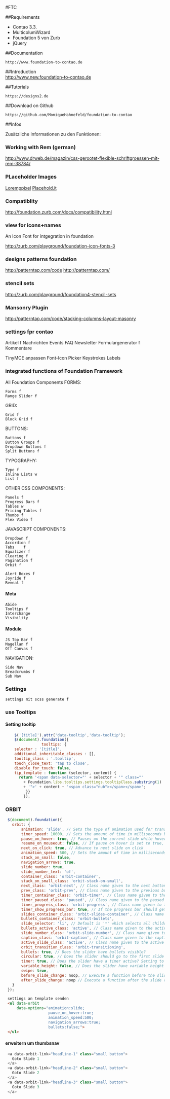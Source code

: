 #FTC

##Requirements

- Contao 3.3.
- MulticolumWizard
- Foundation 5 von Zurb
- jQuery

##Documentation

	http://www.foundation-to-contao.de
	
	
##Introduction	
	http://www.new.foundation-to-contao.de
	
##Tutorials	

	https://designs2.de
	
##Download on Github

	https://github.com/MoniqueHahnefeld/foundation-to-contao

	
##Infos

Zusätzliche Informationen zu den Funktionen:


### Working with Rem (german)
http://www.drweb.de/magazin/css-gerootet-flexible-schriftgroessen-mit-rem-38784/

### PLaceholder Images

[Loremppixel](http://lorempixel.com/800/800/cats/designs2/)
[Placehold.it](http://placehold.it/)

### Compatiblity
http://foundation.zurb.com/docs/compatibility.html

### view for icons+names

An Icon Font for intgegration in foundation

http://zurb.com/playground/foundation-icon-fonts-3


### designs patterns foundation
http://patterntap.com/code
http://patterntap.com/

### stencil sets 
http://zurb.com/playground/foundation4-stencil-sets

### Mansonry Plugin 
http://patterntap.com/code/stacking-columns-layout-masonry

### settings fpr contao
Artikel f
Nachrichten
Events
FAQ
Newsletter
Formulargenerator f
Kommentare

TinyMCE anpassen
Font-Icon Picker
Keystrokes
Labels


### integrated functions of Foundation Framework


All Foundation Components
FORMS:

	Forms f
	Range Slider f 
 
GRID:

	Grid f
	Block Grid f

BUTTONS:

	Buttons f
	Button Groups f
	Dropdown Buttons f
	Split Buttons f

 
TYPOGRAPHY:

	Type f
	Inline Lists w
	List f

OTHER CSS COMPONENTS:

	Panels f
	Progress Bars f
	Tables w
	Pricing Tables f
	Thumbs f
	Flex Video f
 
JAVASCRIPT COMPONENTS:

 
	Dropdown f
	Accordion f
	Tabs	f
	Equalizer f
	Clearing f
	Pagination f
	Orbit f
	
	Alert Boxes f
	Joyride f
	Reveal f
 
#### Meta
 
	Abide
	Tooltips f 
	Interchange
	Visibility

#### Module 

	JS Top Bar f
	Magellan f
	Off Canvas f
  
 NAVIGATION:
  
	Side Nav 
	Breadcrumbs f
	Sub Nav
 
 
### Settings
 
	settings mit scss generate f
 
### use Tooltips
 
#### Setting tooltip
```javascript
    $('[title]').attr('data-tooltip','data-tooltip');
	$(document).foundation({
  				tooltips: {
    selector : '[title]',
    additional_inheritable_classes : [],
    tooltip_class : '.tooltip',
    touch_close_text: 'tap to close',
    disable_for_touch: false,
    tip_template : function (selector, content) {
      return '<span data-selector="' + selector + '" class="'
        + Foundation.libs.tooltips.settings.tooltipClass.substring(1)
        + '">' + content + '<span class="nub"></span></span>';
   		 }}
  		});
```
### ORBIT
```javascript
 $(document).foundation({
   orbit: {
       animation: 'slide', // Sets the type of animation used for transitioning between slides, can also be 'fade'
       timer_speed: 10000, // Sets the amount of time in milliseconds before transitioning a slide
       pause_on_hover: true, // Pauses on the current slide while hovering
       resume_on_mouseout: false, // If pause on hover is set to true, this setting resumes playback after mousing out of slide
       next_on_click: true, // Advance to next slide on click
       animation_speed: 500, // Sets the amount of time in milliseconds the transition between slides will last
       stack_on_small: false,
       navigation_arrows: true,
       slide_number: true,
       slide_number_text: 'of',
       container_class: 'orbit-container',
       stack_on_small_class: 'orbit-stack-on-small',
       next_class: 'orbit-next', // Class name given to the next button
       prev_class: 'orbit-prev', // Class name given to the previous button
       timer_container_class: 'orbit-timer', // Class name given to the timer
       timer_paused_class: 'paused', // Class name given to the paused button
       timer_progress_class: 'orbit-progress', // Class name given to the progress bar
       timer_show_progress_bar: true, // If the progress bar should get shown (false skips computation)
       slides_container_class: 'orbit-slides-container', // Class name given to the
       bullets_container_class: 'orbit-bullets',
       slide_selector: 'li', // Default is '*' which selects all children under the container
       bullets_active_class: 'active', // Class name given to the active bullet
       slide_number_class: 'orbit-slide-number', // Class name given to the slide number
       caption_class: 'orbit-caption', // Class name given to the caption
       active_slide_class: 'active', // Class name given to the active slide
       orbit_transition_class: 'orbit-transitioning',
       bullets: true, // Does the slider have bullets visible?
       circular: true, // Does the slider should go to the first slide after showing the last?
       timer: true, // Does the slider have a timer active? Setting to false disables the timer.
       variable_height: false, // Does the slider have variable height content?
       swipe: true,
       before_slide_change: noop, // Execute a function before the slide changes
       after_slide_change: noop // Execute a function after the slide changes
   }
 });
```
```html
 settings an template senden
 <ul data-orbit
     data-options="animation:slide;
                   pause_on_hover:true;
                   animation_speed:500;
                   navigation_arrows:true;
                   bullets:false;">
 </ul>
 ```
#### erweitern um thumbsnav

```javascript
 <a data-orbit-link="headline-1" class="small button">
   Goto Slide 1
 </a>
 <a data-orbit-link="headline-2" class="small button">
   Goto Slide 2
 </a>
 <a data-orbit-link="headline-3" class="small button">
   Goto Slide 3
 </a>
```
